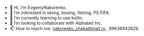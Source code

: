 - 👋 Hi, I’m EvgeniyNakorenko.
- 👀 I’m interested in skiing, boxing, fishing, PS FIFA.
- 🌱 I’m currently learning to use kotlin.
- 💞️ I’m looking to collaborate with Alphabet Inc.
- 📫 How to reach me: nakorenko_zheka@mail.ru , 89636942629.

<!---
EvgeniyNakorenko/EvgeniyNakorenko is a ✨ special ✨ repository because its `README.md` (this file) appears on your GitHub profile.
You can click the Preview link to take a look at your changes.
--->
